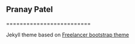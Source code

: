 ## Pranay Patel
=========================


Jekyll theme based on [Freelancer bootstrap theme ](http://startbootstrap.com/template-overviews/freelancer/)
